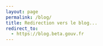 ```yaml
---
layout: page
permalink: /blog/
title: Redirection vers le blog...
redirect_to:
  - https://blog.beta.gouv.fr
---
```

